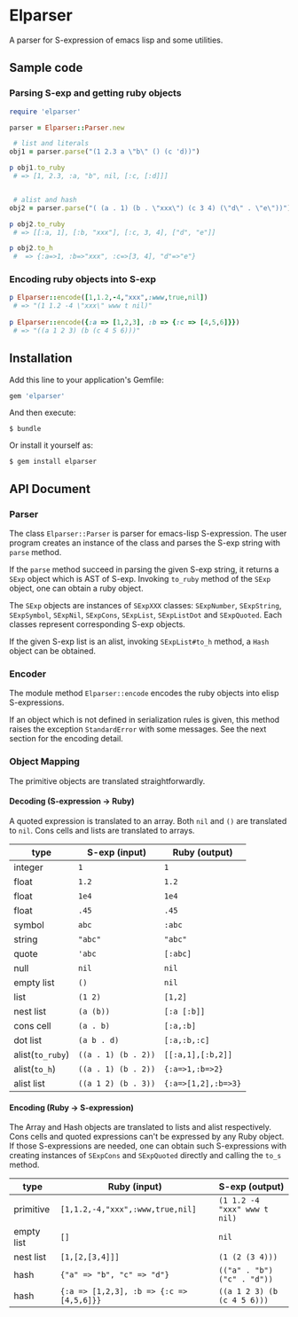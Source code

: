 # Elparser

A parser for S-expression of emacs lisp and some utilities.

## Sample code

### Parsing S-exp and getting ruby objects

```ruby
require 'elparser'

parser = Elparser::Parser.new

 # list and literals
obj1 = parser.parse("(1 2.3 a \"b\" () (c 'd))")

p obj1.to_ruby
 # => [1, 2.3, :a, "b", nil, [:c, [:d]]]


 # alist and hash
obj2 = parser.parse("( (a . 1) (b . \"xxx\") (c 3 4) (\"d\" . \"e\"))")

p obj2.to_ruby
 # => [[:a, 1], [:b, "xxx"], [:c, 3, 4], ["d", "e"]] 

p obj2.to_h
 #  => {:a=>1, :b=>"xxx", :c=>[3, 4], "d"=>"e"} 
```

### Encoding ruby objects into S-exp

```ruby
p Elparser::encode([1,1.2,-4,"xxx",:www,true,nil])
 # => "(1 1.2 -4 \"xxx\" www t nil)"
 
p Elparser::encode({:a => [1,2,3], :b => {:c => [4,5,6]}})
 # => "((a 1 2 3) (b (c 4 5 6)))"
```

## Installation

Add this line to your application's Gemfile:

```ruby
gem 'elparser'
```

And then execute:

    $ bundle

Or install it yourself as:

    $ gem install elparser


## API Document

### Parser

The class `Elparser::Parser` is parser for emacs-lisp S-expression.
The user program creates an instance of the class and parses the S-exp
string with `parse` method.

If the `parse` method succeed in parsing the given S-exp string, it
returns a `SExp` object which is AST of S-exp. Invoking `to_ruby`
method of the `SExp` object, one can obtain a ruby object.

The `SExp` objects are instances of `SExpXXX` classes: `SExpNumber`,
`SExpString`, `SExpSymbol`, `SExpNil`, `SExpCons`, `SExpList`,
`SExpListDot` and `SExpQuoted`. Each classes represent corresponding
S-exp objects.

If the given S-exp list is an alist, invoking `SExpList#to_h` method,
a `Hash` object can be obtained.

### Encoder

The module method `Elparser::encode` encodes the ruby objects into
elisp S-expressions.

If an object which is not defined in serialization rules is given,
this method raises the exception `StandardError` with some messages.
See the next section for the encoding detail.

### Object Mapping

The primitive objects are translated straightforwardly.

#### Decoding (S-expression -> Ruby)

A quoted expression is translated to an array.
Both `nil` and `()` are translated to `nil`.
Cons cells and lists are translated to arrays.

| type             | S-exp (input)       | Ruby (output)       |
|------------------|---------------------|---------------------|
| integer          | `1`                 | `1`                 |
| float            | `1.2`               | `1.2`               |
| float            | `1e4`               | `1e4`               |
| float            | `.45`               | `.45`               |
| symbol           | `abc`               | `:abc`              |
| string           | `"abc"`             | `"abc"`             |
| quote            | `'abc`              | `[:abc]`            |
| null             | `nil`               | `nil`               |
| empty list       | `()`                | `nil`               |
| list             | `(1 2)`             | `[1,2]`             |
| nest list        | `(a (b))`           | `[:a [:b]]`         |
| cons cell        | `(a . b)`           | `[:a,:b]`           |
| dot list         | `(a b . d)`         | `[:a,:b,:c]`        |
| alist(`to_ruby`) | `((a . 1) (b . 2))` | `[[:a,1],[:b,2]]`   |
| alist(`to_h`)    | `((a . 1) (b . 2))` | `{:a=>1,:b=>2}`     |
| alist list       | `((a 1 2) (b . 3))` | `{:a=>[1,2],:b=>3}` |

#### Encoding (Ruby -> S-expression)

The Array and Hash objects are translated to lists and alist
respectively.  Cons cells and quoted expressions can't be expressed by
any Ruby object.  If those S-expressions are needed, one can obtain
such S-expressions with creating instances of `SExpCons` and
`SExpQuoted` directly and calling the `to_s` method.

| type       | Ruby (input)                             | S-exp (output)               |
|------------|------------------------------------------|------------------------------|
| primitive  | `[1,1.2,-4,"xxx",:www,true,nil]`         | `(1 1.2 -4 "xxx" www t nil)` |
| empty list | `[]`                                     | `nil`                        |
| nest list  | `[1,[2,[3,4]]]`                          | `(1 (2 (3 4)))`              |
| hash       | `{"a" => "b", "c" => "d"}`               | `(("a" . "b") ("c" . "d"))`  |
| hash       | `{:a => [1,2,3], :b => {:c => [4,5,6]}}` | `((a 1 2 3) (b (c 4 5 6)))`  |

